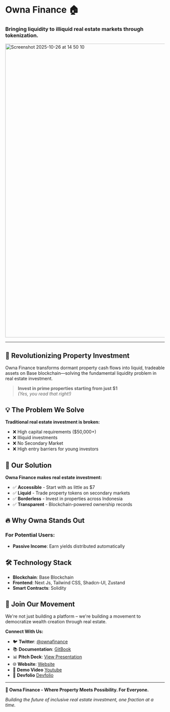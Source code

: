 # Owna Finance 🏠

### **Bringing liquidity to illiquid real estate markets through tokenization.**

<img width="1694" height="927" alt="Screenshot 2025-10-26 at 14 50 10" src="https://github.com/user-attachments/assets/bc3ca493-9da5-45a8-b253-fcca8abccb4c" />

---

## 🚀 Revolutionizing Property Investment

Owna Finance transforms dormant property cash flows into liquid, tradeable assets on Base blockchain—solving the fundamental liquidity problem in real estate investment.

> **Invest in prime properties starting from just $1**  
> *(Yes, you read that right!)*

## 💡 The Problem We Solve

**Traditional real estate investment is broken:**
- ❌ High capital requirements ($50,000+)
- ❌ Illiquid investments
- ❌ No Secondary Market
- ❌ High entry barriers for young investors

## 🎯 Our Solution

**Owna Finance makes real estate investment:**
- ✅ **Accessible** - Start with as little as $7
- ✅ **Liquid** - Trade property tokens on secondary markets
- ✅ **Borderless** - Invest in properties across Indonesia
- ✅ **Transparent** - Blockchain-powered ownership records

## 🔥 Why Owna Stands Out

### **For Potential Users:**
- **Passive Income**: Earn yields distributed automatically

## 🛠️ Technology Stack

- **Blockchain**: Base Blockchain
- **Frontend**: Next Js, Tailwind CSS, Shadcn-UI, Zustand
- **Smart Contracts**: Solidity

## 👥 Join Our Movement

We're not just building a platform – we're building a movement to democratize wealth creation through real estate.

**Connect With Us:**
- 🐦 **Twitter**: [@ownafinance](https://x.com/ownafinance)
- 📚 **Documentation**: [GitBook](https://owna-finance.gitbook.io/owna-finance-docs)
- 📊 **Pitch Deck**: [View Presentation](https://www.canva.com/design/DAG1iwLBdME/MART7r9j8Zr3pSbOQhzfOw/view)
- 🌐 **Website**: [Website](https://owna-finance.vercel.app)
- 📀 **Demo Video** [Youtube](https://www.youtube.com/watch?v=gHwPkTDW0Zs)
- 🦄 **Devfolio** [Devfolio](https://devfolio.co/projects/owna-finance-f2cf)

---

**💫 Owna Finance - Where Property Meets Possibility. For Everyone.**

*Building the future of inclusive real estate investment, one fraction at a time.*
